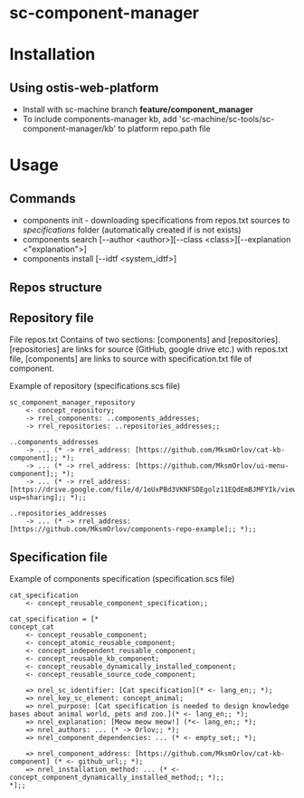 # sc-component-manager

# Installation
## Using ostis-web-platform
- Install with sc-machine branch **feature/component_manager**
- To include components-manager kb, add 'sc-machine/sc-tools/sc-component-manager/kb' to platform repo.path file

# Usage
## Commands
- components init - downloading specifications from repos.txt sources to _specifications_ folder (automatically created if is not exists)
- components search [--author \<author\>][--class \<class\>][--explanation \<"explanation"\>]
- components install [--idtf \<system_idtf\>]

## Repos structure
## Repository file
File repos.txt Contains of two sections: [components] and [repositories].
[repositories] are links for source (GitHub, google drive etc.) with repos.txt file, [components] are links to source with specification.txt file of component.

Example of repository (specifications.scs file)

```scs
sc_component_manager_repository
	<- concept_repository;
	-> rrel_components: ..components_addresses;
	-> rrel_repositories: ..repositories_addresses;;

..components_addresses
	-> ... (* -> rrel_address: [https://github.com/MksmOrlov/cat-kb-component];; *);
	-> ... (* -> rrel_address: [https://github.com/MksmOrlov/ui-menu-component];; *);
	-> ... (* -> rrel_address: [https://drive.google.com/file/d/1eUxPBd3VKNFSDEgolz11EQdEmBJMFYIk/view?usp=sharing];; *);;

..repositories_addresses
	-> ... (* -> rrel_address: [https://github.com/MksmOrlov/components-repo-example];; *);;
```

## Specification file
Example of components specification (specification.scs file)

```scs
cat_specification
    <- concept_reusable_component_specification;;

cat_specification = [*
concept_cat
    <- concept_reusable_component;
    <- concept_atomic_reusable_component;
    <- concept_independent_reusable_component;
    <- concept_reusable_kb_component;
    <- concept_reusable_dynamically_installed_component;
    <- concept_reusable_source_code_component;

    => nrel_sc_identifier: [Cat specification](* <- lang_en;; *);
    => nrel_key_sc_element: concept_animal;
    => nrel_purpose: [Cat specification is needed to design knowledge bases about animal world, pets and zoo.](* <- lang_en;; *);
    => nrel_explanation: [Meow meow meow!] (*<- lang_en;; *);
    => nrel_authors: ... (* -> Orlov;; *);
    => nrel_component_dependencies: ... (* <- empty_set;; *);

    => nrel_component_address: [https://github.com/MksmOrlov/cat-kb-component] (* <- github_url;; *);
    => nrel_installation_method: ... (* <- concept_component_dynamically_installed_method;; *);;
*];;
```

